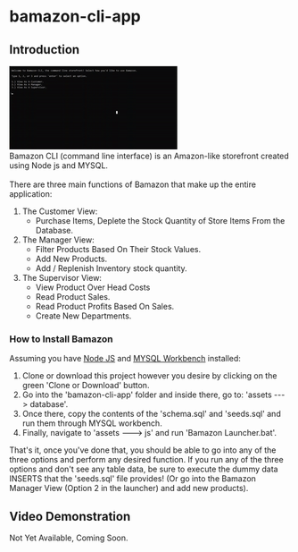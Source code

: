 # bamazon-cli-app

## Introduction
![Bamazon-Gif](/assets/images/bamazon.gif)
<br>
Bamazon CLI (command line interface) is an Amazon-like storefront created using Node js and MYSQL.<br>
<br>
There are three main functions of Bamazon that make up the entire application:
1. The Customer View:
   * Purchase Items, Deplete the Stock Quantity of Store Items From the Database.
2. The Manager View:
   * Filter Products Based On Their Stock Values.
   * Add New Products.
   * Add / Replenish Inventory stock quantity.
3. The Supervisor View:
   * View Product Over Head Costs
   * Read Product Sales.
   * Read Product Profits Based On Sales.
   * Create New Departments.

### How to Install Bamazon
Assuming you have <a href="https://nodejs.org/en/">Node JS</a> and <a href="https://www.mysql.com/products/workbench/">MYSQL Workbench</a> installed:

1. Clone or download this project however you desire by clicking on the green 'Clone or Download' button.
2. Go into the 'bamazon-cli-app' folder and inside there, go to: 'assets ---> database'.
3. Once there, copy the contents of the 'schema.sql' and 'seeds.sql' and run them through MYSQL workbench.
4. Finally, navigate to 'assets ---> js' and run 'Bamazon Launcher.bat'.

That's it, once you've done that, you should be able to go into any of the three options and perform any desired function.
If you run any of the three options and don't see any table data, be sure to execute the dummy data INSERTS that the
'seeds.sql' file provides! (Or go into the Bamazon Manager View (Option 2 in the launcher) and add new products).

## Video Demonstration
Not Yet Available, Coming Soon.
